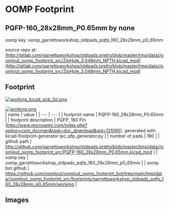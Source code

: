 # OOMP Footprint  
## PQFP-160_28x28mm_P0.65mm  by none  
  
oomp key: oomp_garrettsworkshop_stdpads_pqfp_160_28x28mm_p0_65mm  
  
source repo at: [http://gitlab.com/garrettsworkshop/stdpads.pretty/blob/master/tmp/data//oomlout_oomp_footprint_src/ZipHole_3.048mm_NPTH.kicad_mod](http://gitlab.com/garrettsworkshop/stdpads.pretty/blob/master/tmp/data//oomlout_oomp_footprint_src/ZipHole_3.048mm_NPTH.kicad_mod)  
## Footprint  
  
[![working_kicad_pcb_3d.png](working_kicad_pcb_3d_600.png)](working_kicad_pcb_3d.png)  
  
[![working.png](working_600.png)](working.png)  
| name | value | 
| --- | --- | 
| footprint name | PQFP-160_28x28mm_P0.65mm | 
| footprint description | PQFP, 160 Pin (http://www.microsemi.com/index.php?option=com_docman&task=doc_download&gid=131095), generated with kicad-footprint-generator ipc_qfp_generator.py | 
| number of pads | 160 | 
| github path | http://github.com/garrettsworkshop/stdpads.pretty/blob/master/tmp/data//oomlout_oomp_footprint_src/PQFP-160_28x28mm_P0.65mm.kicad_mod | 
| oomp key | oomp_garrettsworkshop_stdpads_pqfp_160_28x28mm_p0_65mm | 
| oomp bot github | https://github.com/oomlout/oomlout_oomp_footprint_bot/tree/main/tmp/data//oomlout_oomp_footprint_src/footprints/garrettsworkshop_stdpads_pqfp_160_28x28mm_p0_65mm/working | 
## Images  

